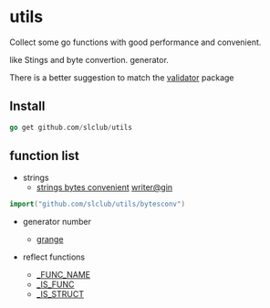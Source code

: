 # utils
Collect some go functions with good performance and convenient.

like Stings and byte convertion. generator.

There is a better suggestion to match the [validator](https://github.com/go-playground/validator) package

## Install

```go
go get github.com/slclub/utils
```

## function list

- strings
  - [strings bytes convenient](https://github.com/slclub/utils/blob/master/bytesconv/bytesconv.go) [writer@gin](https://github.com/gin-gonic/gin/tree/master/internal/bytesconv)
  
```go 
import("github.com/slclub/utils/bytesconv") 
```  

- generator number
  - [grange](https://github.com/slclub/utils/blob/master/grange.go)

- reflect functions
  - [_FUNC_NAME](https://github.com/slclub/utils/blob/master/reflect.go)
  - [_IS_FUNC](https://github.com/slclub/utils/blob/master/reflect.go)
  - [_IS_STRUCT](https://github.com/slclub/utils/blob/master/reflect.go)
